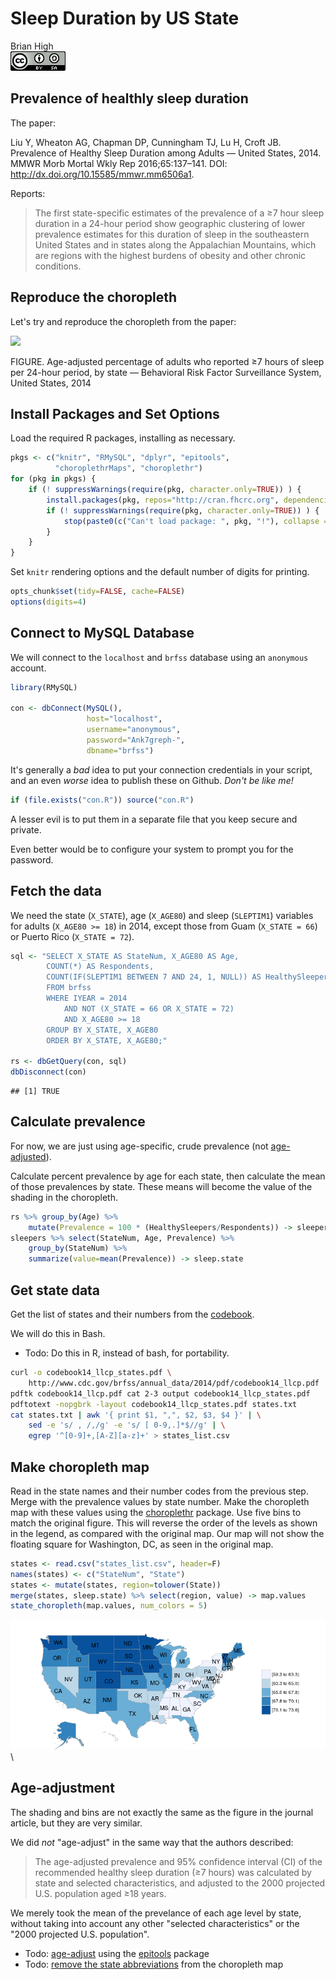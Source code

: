 # Sleep Duration by US State
Brian High  
![CC BY-SA 4.0](cc_by-sa_4.png)  

## Prevalence of healthly sleep duration

The paper:

Liu Y, Wheaton AG, Chapman DP, Cunningham TJ, Lu H, Croft JB. Prevalence of 
Healthy Sleep Duration among Adults — United States, 2014. MMWR Morb Mortal 
Wkly Rep 2016;65:137–141. DOI: http://dx.doi.org/10.15585/mmwr.mm6506a1.

Reports:

> The first state-specific estimates of the prevalence of a ≥7 hour sleep 
> duration in a 24-hour period show geographic clustering of lower prevalence 
> estimates for this duration of sleep in the southeastern United States and 
> in states along the Appalachian Mountains, which are regions with the highest 
> burdens of obesity and other chronic conditions. 

## Reproduce the choropleth

Let's try and reproduce the choropleth from the paper:

![](http://www.cdc.gov/mmwr/volumes/65/wr/figures/m6506a1f.gif)

FIGURE. Age-adjusted percentage of adults who reported ≥7 hours of sleep per 
24-hour period, by state — Behavioral Risk Factor Surveillance System, 
United States, 2014

## Install Packages and Set Options

Load the required R packages, installing as necessary.


```r
pkgs <- c("knitr", "RMySQL", "dplyr", "epitools", 
          "choroplethrMaps", "choroplethr")
for (pkg in pkgs) {
    if (! suppressWarnings(require(pkg, character.only=TRUE)) ) {
        install.packages(pkg, repos="http://cran.fhcrc.org", dependencies=TRUE)
        if (! suppressWarnings(require(pkg, character.only=TRUE)) ) {
            stop(paste0(c("Can't load package: ", pkg, "!"), collapse = ""))
        }
    }
}
```

Set `knitr` rendering options and the default number of digits for printing.


```r
opts_chunk$set(tidy=FALSE, cache=FALSE)
options(digits=4)
```

## Connect to MySQL Database

We will connect to the `localhost` and `brfss` database using an `anonymous` 
account.


```r
library(RMySQL)

con <- dbConnect(MySQL(), 
                 host="localhost", 
                 username="anonymous", 
                 password="Ank7greph-", 
                 dbname="brfss")
```

It's generally a *bad* idea to put your connection credentials in your script,
and an even *worse* idea to publish these on Github. *Don't be like me!*


```r
if (file.exists("con.R")) source("con.R")
```

A lesser evil is to put them in a separate file that you keep secure and private.

Even better would be to configure your system to prompt you for the password.

## Fetch the data

We need the state (`X_STATE`), age (`X_AGE80`) and sleep (`SLEPTIM1`) variables 
for adults (`X_AGE80 >= 18`) in 2014, except those from Guam (`X_STATE = 66`)
or Puerto Rico (`X_STATE = 72`).


```r
sql <- "SELECT X_STATE AS StateNum, X_AGE80 AS Age, 
        COUNT(*) AS Respondents,
        COUNT(IF(SLEPTIM1 BETWEEN 7 AND 24, 1, NULL)) AS HealthySleepers 
        FROM brfss 
        WHERE IYEAR = 2014 
            AND NOT (X_STATE = 66 OR X_STATE = 72) 
            AND X_AGE80 >= 18
        GROUP BY X_STATE, X_AGE80 
        ORDER BY X_STATE, X_AGE80;"

rs <- dbGetQuery(con, sql)
dbDisconnect(con)
```

```
## [1] TRUE
```

## Calculate prevalence

For now, we are just using age-specific, crude prevalence (not 
[age-adjusted](http://seer.cancer.gov/seerstat/tutorials/aarates/definition.html)).

Calculate percent prevalence by age for each state, then calculate the mean of
those prevalences by state. These means will become the value of the shading in 
the choropleth.


```r
rs %>% group_by(Age) %>% 
    mutate(Prevalence = 100 * (HealthySleepers/Respondents)) -> sleepers
sleepers %>% select(StateNum, Age, Prevalence) %>% 
    group_by(StateNum) %>% 
    summarize(value=mean(Prevalence)) -> sleep.state
```

## Get state data

Get the list of states and their numbers from the 
[codebook](http://www.cdc.gov/brfss/annual_data/2014/pdf/codebook14_llcp.pdf).

We will do this in Bash. 

- Todo: Do this in R, instead of bash, for portability.


```bash
curl -o codebook14_llcp_states.pdf \
    http://www.cdc.gov/brfss/annual_data/2014/pdf/codebook14_llcp.pdf
pdftk codebook14_llcp.pdf cat 2-3 output codebook14_llcp_states.pdf
pdftotext -nopgbrk -layout codebook14_llcp_states.pdf states.txt
cat states.txt | awk '{ print $1, ",", $2, $3, $4 }' | \
    sed -e 's/ , /,/g' -e 's/ [ 0-9,.]*$//g' | \
    egrep '^[0-9]+,[A-Z][a-z]+' > states_list.csv
```

## Make choropleth map

Read in the state names and their number codes from the previous step. Merge 
with the prevalence values by state number. Make the choropleth map with 
these values using the [choroplethr](https://github.com/arilamstein/choroplethr) 
package. Use five bins to match the original figure. This will reverse the order
of the levels as shown in the legend, as compared with the original map. Our
map will not show the floating square for Washington, DC, as seen in the
original map.


```r
states <- read.csv("states_list.csv", header=F)
names(states) <- c("StateNum", "State")
states <- mutate(states, region=tolower(State))
merge(states, sleep.state) %>% select(region, value) -> map.values
state_choropleth(map.values, num_colors = 5)
```

![](sleep_duration_files/figure-html/unnamed-chunk-7-1.png)\




## Age-adjustment

The shading and bins are not exactly the same as the figure in the journal
article, but they are very similar. 

We did *not* "age-adjust" in the same way that the authors described:

> The age-adjusted prevalence and 95% confidence interval (CI) of the 
> recommended healthy sleep duration (≥7 hours) was calculated by state 
> and selected characteristics, and adjusted to the 2000 projected U.S. 
> population aged ≥18 years.

We merely took the mean of the prevelance of each age level by state, 
without taking into account any other "selected characteristics" or 
the "2000 projected U.S. population".

- Todo: [age-adjust](http://www.inside-r.org/packages/cran/epitools/docs/ageadjust.direct) 
  using the [epitools](https://cran.r-project.org/web/packages/epitools/index.html) package
- Todo: [remove the state abbreviations](http://www.r-bloggers.com/how-to-remove-state-abbreviations-from-a-choroplethr-map/) from the choropleth map
